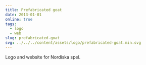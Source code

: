 ```yaml
---
title: Prefabricated goat
date: 2013-01-01
online: true
tags:
  - logo
  - web
slug: prefabricated-goat
svg: ../../../content/assets/logo/prefabricated-goat.min.svg
---
```


Logo and website for Nordiska spel.
